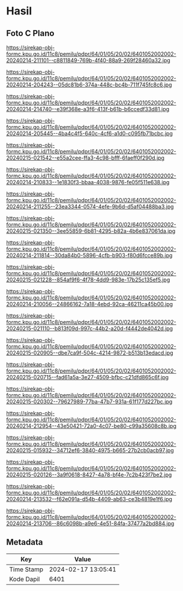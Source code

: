 # Hasil

## Foto C Plano

https://sirekap-obj-formc.kpu.go.id/11c8/pemilu/pdpr/64/01/05/20/02/6401052002002-20240214-211101--c8811849-769b-4f40-88a9-269f28460a32.jpg

https://sirekap-obj-formc.kpu.go.id/11c8/pemilu/pdpr/64/01/05/20/02/6401052002002-20240214-204243--05dc81b6-374a-448c-bc4b-711f745fc8c6.jpg

https://sirekap-obj-formc.kpu.go.id/11c8/pemilu/pdpr/64/01/05/20/02/6401052002002-20240214-214740--e39f368e-a3f6-413f-b61b-b6ccedf33d81.jpg

https://sirekap-obj-formc.kpu.go.id/11c8/pemilu/pdpr/64/01/05/20/02/6401052002002-20240214-205445--4ba4c4f5-640c-4cf6-a1d0-c095fb71bcbc.jpg

https://sirekap-obj-formc.kpu.go.id/11c8/pemilu/pdpr/64/01/05/20/02/6401052002002-20240215-021542--e55a2cee-ffa3-4c98-bfff-6faeff0f290d.jpg

https://sirekap-obj-formc.kpu.go.id/11c8/pemilu/pdpr/64/01/05/20/02/6401052002002-20240214-210833--1e1830f3-bbaa-4038-9876-fe05f511e638.jpg

https://sirekap-obj-formc.kpu.go.id/11c8/pemilu/pdpr/64/01/05/20/02/6401052002002-20240214-211255--23ea3344-0574-4efe-9b6d-d5af04488ba3.jpg

https://sirekap-obj-formc.kpu.go.id/11c8/pemilu/pdpr/64/01/05/20/02/6401052002002-20240215-021350--3ee55859-6b81-4295-b82a-4b6e837061da.jpg

https://sirekap-obj-formc.kpu.go.id/11c8/pemilu/pdpr/64/01/05/20/02/6401052002002-20240214-211814--30da84b0-5896-4cfb-b903-f80d6fcce89b.jpg

https://sirekap-obj-formc.kpu.go.id/11c8/pemilu/pdpr/64/01/05/20/02/6401052002002-20240215-021228--854af9f6-4f78-4dd9-983e-17b25c135ef5.jpg

https://sirekap-obj-formc.kpu.go.id/11c8/pemilu/pdpr/64/01/05/20/02/6401052002002-20240214-210056--24866162-7a18-4ebd-92ca-46211ca45b00.jpg

https://sirekap-obj-formc.kpu.go.id/11c8/pemilu/pdpr/64/01/05/20/02/6401052002002-20240215-021110--b813f09d-997c-44b2-a20d-f4442de4042d.jpg

https://sirekap-obj-formc.kpu.go.id/11c8/pemilu/pdpr/64/01/05/20/02/6401052002002-20240215-020905--dbe7ca9f-504c-4214-9872-b513b13edacd.jpg

https://sirekap-obj-formc.kpu.go.id/11c8/pemilu/pdpr/64/01/05/20/02/6401052002002-20240215-020715--fad61a5a-3e27-4509-bfbc-c21dfd865c6f.jpg

https://sirekap-obj-formc.kpu.go.id/11c8/pemilu/pdpr/64/01/05/20/02/6401052002002-20240215-020302--79627989-77ba-47b7-931a-61f177d227bc.jpg

https://sirekap-obj-formc.kpu.go.id/11c8/pemilu/pdpr/64/01/05/20/02/6401052002002-20240214-212954--43e50421-72a0-4c07-be80-c99a35608c8b.jpg

https://sirekap-obj-formc.kpu.go.id/11c8/pemilu/pdpr/64/01/05/20/02/6401052002002-20240215-015932--34712ef6-3840-4975-b665-27b2cb0acb97.jpg

https://sirekap-obj-formc.kpu.go.id/11c8/pemilu/pdpr/64/01/05/20/02/6401052002002-20240215-020126--3a9f0618-8427-4a78-bf4e-7c2b423f7be2.jpg

https://sirekap-obj-formc.kpu.go.id/11c8/pemilu/pdpr/64/01/05/20/02/6401052002002-20240214-213532--f62e091a-d54b-4409-ab63-ce3b4819e1f6.jpg

https://sirekap-obj-formc.kpu.go.id/11c8/pemilu/pdpr/64/01/05/20/02/6401052002002-20240214-213706--86c6098b-a9e6-4e51-84fa-37477a2bd884.jpg


## Metadata

| Key        | Value               |
| ---------- | ------------------- |
| Time Stamp | 2024-02-17 13:05:41 |
| Kode Dapil | 6401                |



